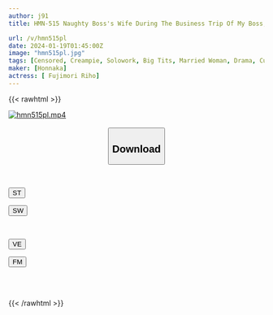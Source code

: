 ```yaml
---
author: j91
title: HMN-515 Naughty Boss's Wife During The Business Trip Of My Boss, Who I Hate, I Meet Up With His Bored Wife Many Times At A Love Hotel In Tokyo And Have Sex With Her... Riho Fujimori

url: /v/hmn515pl
date: 2024-01-19T01:45:00Z
image: "hmn515pl.jpg"
tags: [Censored, Creampie, Solowork, Big Tits, Married Woman, Drama, Cuckold	]
maker: [Honnaka]
actress: [ Fujimori Riho]
---
```



{{< rawhtml >}}

<div class="video" data-videoid="gYXJxpKlz2SG4Y">
    <a href="javascript:;">
        <img src="/v/hmn515pl/hmn515pl.jpg" width="WIDTH" height="HEIGHT" alt="hmn515pl.mp4" loading="lazy">
    </a>
</div>

<script type="text/javascript" src="https://j91.asia/asset/on-demand-st.js"></script>

<br>
  <link rel="stylesheet" href="https://j91.asia/asset/bs5.css">
  
  <center>
  <button class="btn btn-primary" type="button" data-bs-toggle="collapse" data-bs-target=".multi-collapse" aria-expanded="false" aria-controls="multiCollapseExample1 multiCollapseExample2"><h2>Download</h2></button></center>
</p>
<div class="row">
  <div class="col">
    <div class="collapse multi-collapse" id="multiCollapseExample1">
      <div class="card card-body">
	      	      <br>
<div class="buttons">  
<p><a href="https://streamtape.to/v/gYXJxpKlz2SG4Y" target="_blank"><button class="btn-hover color-3"><i class="fa fa-download"></i> ST</button></a></p>
<p><a href="https://flaswish.com/qzr172txrutj" target="_blank"><button class="btn-hover color-2"><i class="fa fa-download"></i> SW</button></a></p></div>
    </div>
  </div>
</div>
  <div class="col">
    <div class="collapse multi-collapse" id="multiCollapseExample2">
      <div class="card card-body">
	      <br>
<div class="buttons">
<p><a href="javascript:;" target="_blank"><button class="btn-hover color-9"><i class="fa fa-download"></i> VE</button></a></p>
<p><a href="javascript:;" target="_blank"><button class="btn-hover color-8"><i class="fa fa-download"></i> FM</button></a></p></div>
<br><br>
      </div>
    </div>
  </div>
</div>

{{< /rawhtml >}}